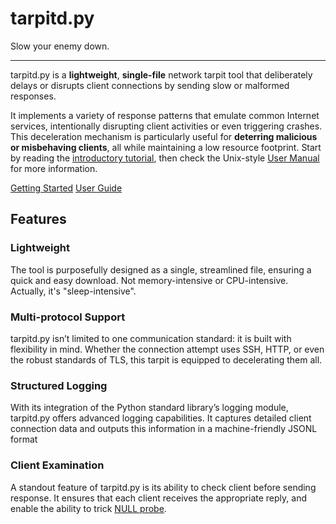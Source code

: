 # tarpitd.py

Slow your enemy down.

---

tarpitd.py is a **lightweight**, **single-file** network tarpit tool that deliberately delays or disrupts client connections by sending slow or malformed responses.

It implements a variety of response patterns that emulate common Internet services, intentionally disrupting client activities or even triggering crashes. This deceleration mechanism is particularly useful for **deterring malicious or misbehaving clients**, all while maintaining a low resource footprint. Start by reading the [introductory tutorial], then check the Unix-style [User Manual] for more information.

<style>
    body.homepage>div.container>div.row>div.col-md-3 {
    display: none;
}
</style>

[introductory tutorial]: getting-started.md
[User Manual]: manual/index.md

<div class="text-center">
<a href="getting-started/" class="btn btn-primary" role="button">Getting Started</a>
<a href="manual/" class="btn btn-primary" role="button">User Guide</a>
</div>

<div class="pt-2 pb-4 px-4 my-4 bg-body-tertiary rounded-3">
<h2 class="display-4 text-center">Features</h2>

<div class="row">
  <div class="col-sm-6">
    <div class="card mb-4">
      <div class="card-body">
        <h3 class="card-title">Lightweight</h3>
        <p class="card-text">
            The tool is purposefully designed as a single, streamlined file, ensuring a quick and easy download. 
            Not memory-intensive or CPU-intensive. Actually, it's "sleep-intensive".
        </p>
      </div>
    </div>
  </div>
  <div class="col-sm-6">
    <div class="card mb-4">
      <div class="card-body">
        <h3 class="card-title">Multi-protocol Support</h3>
        <p class="card-text">
            tarpitd.py isn’t limited to one communication standard: it is built with flexibility in mind. Whether the connection attempt uses SSH, HTTP, or even the robust standards of TLS, this tarpit is equipped to decelerating them all. 
        </p>
      </div>
    </div>
  </div>
</div>

<div class="row">
  <div class="col-sm-6">
    <div class="card">
      <div class="card-body">
        <h3 class="card-title">Structured Logging</h3>
        <p class="card-text">
            With its integration of the Python standard library’s logging module, tarpitd.py offers advanced logging capabilities. It captures detailed client connection data and outputs this information in a machine-friendly JSONL format
        </p>
      </div>
    </div>
  </div>
  <div class="col-sm-6">
    <div class="card">
      <div class="card-body">
        <h3 class="card-title">Client Examination</h3>
        <p class="card-text">
            A standout feature of tarpitd.py is its ability to check client before sending response. It ensures that each client receives the appropriate reply, and enable the ability to trick <a href="https://nmap.org/book/vscan-technique.html">NULL probe</a>.
      </div>
    </div>
  </div>
</div>
</div>
